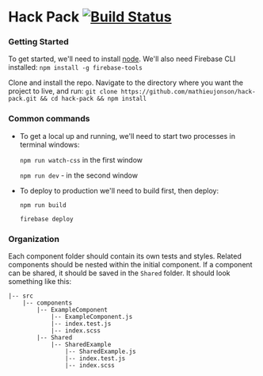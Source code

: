 # Hack Pack [![Build Status](https://travis-ci.org/mathieujonson/hack-pack.svg?branch=master)](https://travis-ci.org/mathieujonson/hack-pack)

### Getting Started

To get started, we'll need to install [node](https://nodejs.org/en/download/).  We'll also need Firebase CLI installed:
  `npm install -g firebase-tools`

Clone and install the repo.  Navigate to the directory where you want the project to live, and run:
  `git clone https://github.com/mathieujonson/hack-pack.git && cd hack-pack && npm install`


### Common commands

- To get a local up and running, we'll need to start two processes in terminal windows:

  `npm run watch-css` in the first window

  `npm run dev` -     in the second window

- To deploy to production we'll need to build first, then deploy:

  `npm run build`

  `firebase deploy`

### Organization

Each component folder should contain its own tests and styles.  Related components should be nested within the initial component.  If a component can be shared, it should be saved in the `Shared` folder.  It should look something like this:

```
|-- src
    |-- components
        |-- ExampleComponent
            |-- ExampleComponent.js
            |-- index.test.js
            |-- index.scss
        |-- Shared
            |-- SharedExample
                |-- SharedExample.js
                |-- index.test.js
                |-- index.scss
```
